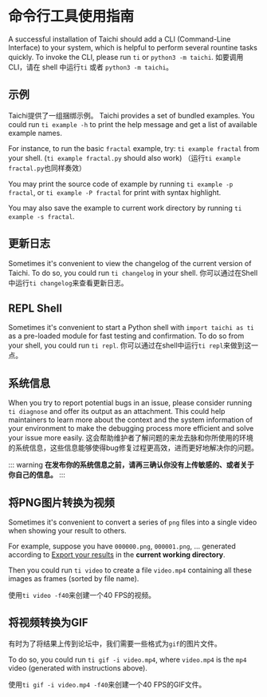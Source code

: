 # 命令行工具使用指南

A successful installation of Taichi should add a CLI (Command-Line Interface) to your system, which is helpful to perform several rountine tasks quickly. To invoke the CLI, please run `ti` or `python3 -m taichi`. 如要调用 CLI，请在 shell 中运行`ti` 或者 `python3 -m taichi`。

## 示例

Taichi提供了一组捆绑示例。 Taichi provides a set of bundled examples. You could run `ti example -h` to print the help message and get a list of available example names.

For instance, to run the basic `fractal` example, try: `ti example fractal` from your shell. (`ti example fractal.py` should also work) （运行`ti example fractal.py`也同样奏效）

You may print the source code of example by running `ti example -p fractal`, or `ti example -P fractal` for print with syntax highlight.

You may also save the example to current work directory by running `ti example -s fractal`.

## 更新日志

Sometimes it's convenient to view the changelog of the current version of Taichi. To do so, you could run `ti changelog` in your shell. 你可以通过在Shell中运行`ti changelog`来查看更新日志。

## REPL Shell

Sometimes it's convenient to start a Python shell with `import taichi as ti` as a pre-loaded module for fast testing and confirmation. To do so from your shell, you could run `ti repl`. 你可以通过在shell中运行`ti repl`来做到这一点。

## 系统信息

When you try to report potential bugs in an issue, please consider running `ti diagnose` and offer its output as an attachment. This could help maintainers to learn more about the context and the system information of your environment to make the debugging process more efficient and solve your issue more easily. 这会帮助维护者了解问题的来龙去脉和你所使用的环境的系统信息，这些信息能够使得bug修复过程更高效，进而更好地解决你的问题。

::: warning
**在发布你的系统信息之前，请再三确认你没有上传敏感的、或者关于你自己的信息。**
:::

## 将PNG图片转换为视频

Sometimes it's convenient to convert a series of `png` files into a single video when showing your result to others.

For example, suppose you have `000000.png`, `000001.png`, \... generated according to [Export your results](./export_results.md) in the **current working directory**.

Then you could run `ti video` to create a file `video.mp4` containing all these images as frames (sorted by file name).

使用`ti video -f40`来创建一个40 FPS的视频。

## 将视频转换为GIF

有时为了将结果上传到论坛中，我们需要一些格式为`gif`的图片文件。

To do so, you could run `ti gif -i video.mp4`, where `video.mp4` is the `mp4` video (generated with instructions above).

使用`ti gif -i video.mp4 -f40`来创建一个40 FPS的GIF文件。
